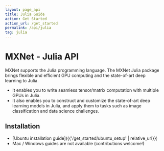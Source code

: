 ```yaml
---
layout: page_api
title: Julia Guide
action: Get Started
action_url: /get_started
permalink: /api/julia
tag: julia
---
```



# MXNet - Julia API


MXNet supports the Julia programming language. The MXNet Julia package brings flexible and efficient GPU
computing and the state-of-art deep learning to Julia.

- It enables you to write seamless tensor/matrix computation with multiple GPUs in Julia.
- It also enables you to construct and customize the state-of-art deep learning models in Julia,
  and apply them to tasks such as image classification and data science challenges.

## Installation
* [Ubuntu installation guide]({{'/get_started/ubuntu_setup' | relative_url}})
* Mac / Windows guides are not available (contributions welcome!)

